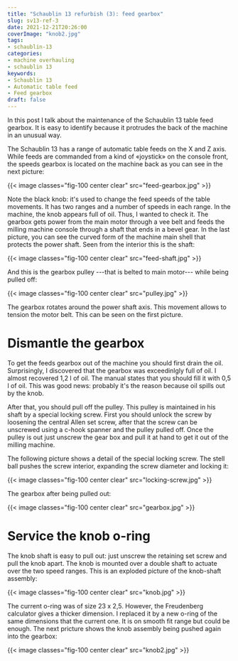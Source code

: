 ```yaml
---
title: "Schaublin 13 refurbish (3): feed gearbox"
slug: sv13-ref-3
date: 2021-12-21T20:26:00
coverImage: "knob2.jpg"
tags:
- schaublin-13
categories:
- machine overhauling
- schaublin 13
keywords:
- Schaublin 13
- Automatic table feed
- Feed gearbox
draft: false
---
```


In this post I talk about the maintenance of the Schaublin 13 table
feed gearbox. It is easy to identify because it protrudes the back of
the machine in an unusual way.

<!--more-->

The Schaublin 13 has a range of automatic table feeds on the X and Z
axis. While feeds are commanded from a kind of «joystick» on the
console front, the speeds gearbox is located on the machine back as
you can see in the next picture:

{{< image classes="fig-100 center clear" src="feed-gearbox.jpg" >}}

Note the black knob: it's used to change the feed speeds of the table
movements. It has two ranges and a number of speeds in each range. In
the machine, the knob appears full of oil. Thus, I wanted to check it.
The gearbox gets power from the main motor through a vee belt and
feeds the milling machine console through a shaft that ends in a bevel
gear. In the last picture, you can see the curved form of the machine
main shell that protects the power shaft. Seen from the interior this
is the shaft:

{{< image classes="fig-100 center clear" src="feed-shaft.jpg" >}}

And this is the gearbox pulley ---that is belted to main motor---
while being pulled off:

{{< image classes="fig-100 center clear" src="pulley.jpg" >}}

The gearbox rotates around the power shaft axis. This movement allows
to tension the motor belt. This can be seen on the first picture.

# Dismantle the gearbox

To get the feeds gearbox out of the machine you should first drain the
oil. Surprisingly, I discovered that the gearbox was exceedinlgly full
of oil. I almost recovered 1,2 l of oil. The manual states that you
should fill it with 0,5 l of oil. This was good news: probably it's
the reason because oil spills out by the knob.

After that, you should pull off the pulley. This pulley is maintained
in his shaft by a special locking screw. First you should unlock the
screw by loosening the central Allen set screw, after that the screw
can be unscrewed using a c-hook spanner and the pulley pulled
off. Once the pulley is out just unscrew the gear box and pull it at
hand to get it out of the milling machine.

The following picture shows a detail of the special locking screw. The
stell ball pushes the screw interior, expanding the screw diameter and
locking it:

{{< image classes="fig-100 center clear" src="locking-screw.jpg" >}}

The gearbox after being pulled out:

{{< image classes="fig-100 center clear" src="gearbox.jpg" >}}

# Service the knob o-ring

The knob shaft is easy to pull out: just unscrew the retaining set
screw and pull the knob apart. The knob is mounted over a double shaft
to actuate over the two speed ranges. This is an exploded picture of
the knob-shaft assembly:

{{< image classes="fig-100 center clear" src="knob.jpg" >}}

The current o-ring was of size 23 x 2,5. However, the Freudenberg
calculator gives a thicker dimension. I replaced it by a new o-ring of
the same dimensions that the current one. It is on smooth fit range
but could be enough. The next pricture shows the knob assembly being
pushed again into the gearbox:

{{< image classes="fig-100 center clear" src="knob2.jpg" >}}
